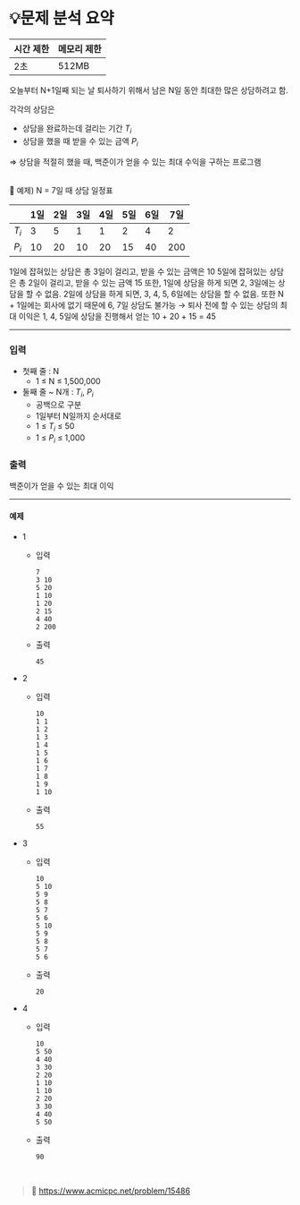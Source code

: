 # 💡**문제 분석 요약**

| 시간 제한 | 메모리 제한 |
| --- | --- |
| 2초 | 512MB |

오늘부터 N+1일째 되는 날 퇴사하기 위해서 남은 N일 동안 최대한 많은 상담하려고 함. 

각각의 상담은

- 상담을 완료하는데 걸리는 기간 $T_i$
- 상담을 했을 때 받을 수 있는 금액 $P_i$

⇒ 상담을 적절히 했을 때, 백준이가 얻을 수 있는 최대 수익을 구하는 프로그램

<br>

<aside>
🔖 예제) N = 7일 때 상담 일정표

|  | 1일 | 2일 | 3일 | 4일 | 5일 | 6일 | 7일 |
| --- | --- | --- | --- | --- | --- | --- | --- |
| $T_i$ | 3 | 5 | 1  | 1 | 2 | 4 | 2 |
| $P_i$ | 10 | 20 | 10 | 20 | 15 | 40 | 200 |

1일에 잡혀있는 상담은 총 3일이 걸리고, 받을 수 있는 금액은 10
5일에 잡혀있는 상담은 총 2일이 걸리고, 받을 수 있는 금액 15
또한, 1일에 상담을 하게 되면 2, 3일에는 상담을 할 수 없음.
2일에 상담을 하게 되면, 3, 4, 5, 6일에는 상담을 할 수 없음.
또한 N + 1일에는 회사에 없기 때문에 6, 7일 상담도 불가능
→ 퇴사 전에 할 수 있는 상담의 최대 이익은 1, 4, 5일에 상담을 진행해서 얻는 10 + 20 + 15 = 45
</aside>

---

### 입력

- 첫째 줄 : N
    - 1 ≤ N ≤ 1,500,000
- 둘째 줄 ~ N개 : $T_i$, $P_i$
    - 공백으로 구분
    - 1일부터 N일까지 순서대로
    - 1 ≤ $T_i$ ≤ 50
    - 1 ≤ $P_i$ ≤ 1,000

### 출력

백준이가 얻을 수 있는 최대 이익

---

#### **예제**
- 1
    - 입력
        
        ```
        7
        3 10
        5 20
        1 10
        1 20
        2 15
        4 40
        2 200
        ```
        
    - 출력
        
        ```
        45
        ```
        
- 2
    - 입력
        
        ```
        10
        1 1
        1 2
        1 3
        1 4
        1 5
        1 6
        1 7
        1 8
        1 9
        1 10
        ```
        
    - 출력
        
        ```
        55
        ```
        
- 3
    - 입력
        
        ```
        10
        5 10
        5 9
        5 8
        5 7
        5 6
        5 10
        5 9
        5 8
        5 7
        5 6
        ```
        
    - 출력
        
        ```
        20
        ```
        
- 4
    - 입력
        
        ```
        10
        5 50
        4 40
        3 30
        2 20
        1 10
        1 10
        2 20
        3 30
        4 40
        5 50
        ```
        
    - 출력
        
        ```
        90
        ```
            

<br>

> 📎 https://www.acmicpc.net/problem/15486
